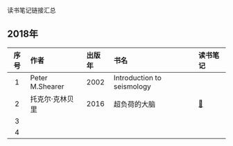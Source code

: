 读书笔记链接汇总

<!--more-->

## 2018年

| 序号 | 作者 | 出版年 | 书名 | 读书笔记 |
|:---:|:---|:---|:---|:---|
| 1 | Peter M.Shearer | 2002 | Introduction to seismology | |
| 2 | 托克尔·克林贝里 | 2016 | 超负荷的大脑 | [:book:](/book-working-memory) |
| 3 |  |   |  | |
| 4 |  |   |  | |
